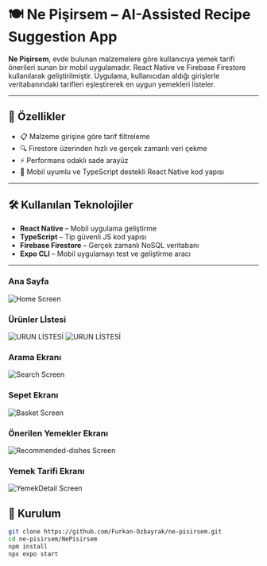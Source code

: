 # 🍽️ Ne Pişirsem – AI-Assisted Recipe Suggestion App

**Ne Pişirsem**, evde bulunan malzemelere göre kullanıcıya yemek tarifi önerileri sunan bir mobil uygulamadır. React Native ve Firebase Firestore kullanılarak geliştirilmiştir. Uygulama, kullanıcıdan aldığı girişlerle veritabanındaki tarifleri eşleştirerek en uygun yemekleri listeler.

---

## 🚀 Özellikler

- 📋 Malzeme girişine göre tarif filtreleme
- 🔍 Firestore üzerinden hızlı ve gerçek zamanlı veri çekme
- ⚡ Performans odaklı sade arayüz
- 📱 Mobil uyumlu ve TypeScript destekli React Native kod yapısı

---

## 🛠️ Kullanılan Teknolojiler

- **React Native** – Mobil uygulama geliştirme
- **TypeScript** – Tip güvenli JS kod yapısı
- **Firebase Firestore** – Gerçek zamanlı NoSQL veritabanı
- **Expo CLI** – Mobil uygulamayı test ve geliştirme aracı

---
### Ana Sayfa
![Home Screen](./screenshots/Home-screens.png)
### Ürünler Lİstesi
![URUN LİSTESİ](./screenshots/Select.png)
![URUN LİSTESİ](./screenshots/select2.png)
### Arama  Ekranı
![Search Screen](./screenshots/Search.png)
### Sepet  Ekranı
![Basket Screen](./screenshots/Basket.png)
### Önerilen Yemekler  Ekranı
![Recommended-dishes Screen](./screenshots/Recommended-dishes.png)
### Yemek Tarifi  Ekranı
![YemekDetail Screen](./screenshots/YemekDetail)
## 🧩 Kurulum

```bash
git clone https://github.com/Furkan-Ozbayrak/ne-pisirsem.git
cd ne-pisirsem/NePisirsem
npm install
npx expo start


